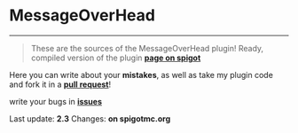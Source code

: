 # MessageOverHead
---
> These are the sources of the MessageOverHead plugin!
> Ready, compiled version of the plugin [**page on spigot**](https://www.spigotmc.org/resources/messageoverhead.100051/)

Here you can write about your __mistakes__, as well as take my plugin code and fork it in a [__pull request__](https://github.com/TheDiVaZo/MessageOverHead/pulls)!

write your bugs in [**issues**](https://github.com/TheDiVaZo/MessageOverHead/issues/new)

Last update: __2.3__
Changes: __on spigotmc.org__

